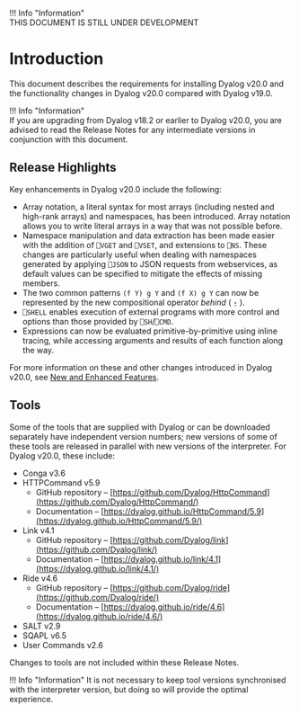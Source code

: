 !!! Info "Information"  
    THIS DOCUMENT IS STILL UNDER DEVELOPMENT

# Introduction

This document describes the requirements for installing Dyalog v20.0 and the functionality changes in Dyalog v20.0 compared with Dyalog v19.0.

!!! Info "Information"  
    If you are upgrading from Dyalog v18.2 or earlier to Dyalog v20.0, you are advised to read the Release Notes for any intermediate versions in conjunction with this document.
	
## Release Highlights

Key enhancements in Dyalog v20.0 include the following:
 
- Array notation, a literal syntax for most arrays (including nested and high-rank arrays) and namespaces, has been introduced. Array notation allows you to write literal arrays in a way that was not possible before.
- Namespace manipulation and data extraction has been made easier with the addition of `⎕VGET` and `⎕VSET`, and extensions to `⎕NS`. These changes are particularly useful when dealing with namespaces generated by applying `⎕JSON` to JSON requests from webservices, as default values can be specified to mitigate the effects of missing members.
- The two common patterns `(f Y) g Y` and `(f X) g Y` can now be represented by the new compositional operator _behind_ ( `⍛` ).
- `⎕SHELL` enables execution of external programs with more control and options than those provided by `⎕SH`/`⎕CMD`.
- Expressions can now be evaluated primitive-by-primitive using inline tracing, while accessing arguments and results of each function along the way.

For more information on these and other changes introduced in Dyalog v20.0, see [New and Enhanced Features](new-enhanced.md).
	
## Tools
	
Some of the tools that are supplied with Dyalog or can be downloaded separately have independent version numbers; new versions of some of these tools are released in parallel with new versions of the interpreter. For Dyalog v20.0, these include:

- Conga v3.6
- HTTPCommand v5.9
    - GitHub repository – [https://github.com/Dyalog/HttpCommand](https://github.com/Dyalog/HttpCommand/)
	- Documentation – [https://dyalog.github.io/HttpCommand/5.9](https://dyalog.github.io/HttpCommand/5.9/)
- Link v4.1
    - GitHub repository – [https://github.com/Dyalog/link](https://github.com/Dyalog/link/)
	- Documentation – [https://dyalog.github.io/link/4.1](https://dyalog.github.io/link/4.1/)
- Ride v4.6
    - GitHub repository – [https://github.com/Dyalog/ride](https://github.com/Dyalog/ride/)
	- Documentation – [https://dyalog.github.io/ride/4.6](https://dyalog.github.io/ride/4.6/)
- SALT v2.9
- SQAPL v6.5
- User Commands v2.6

Changes to tools are not included within these Release Notes.

!!! Info "Information"
     It is not necessary to keep tool versions synchronised with the interpreter version, but doing so will provide the optimal experience.
